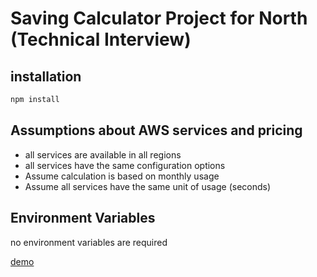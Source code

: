 # Saving Calculator Project for North (Technical Interview)

## installation

```bash
npm install
```

## Assumptions about AWS services and pricing

- all services are available in all regions
- all services have the same configuration options
- Assume calculation is based on monthly usage
- Assume all services have the same unit of usage (seconds)

## Environment Variables

no environment variables are required

[demo](https://saving-calculator.vercel.app/)
